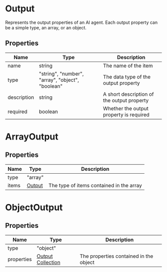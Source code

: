# Output

Represents the output properties of an AI agent.
Each output property can be a simple type, an array, or an object.


## Properties

| Name | Type | Description |
| ---- | ---- | ----------- |
| name |  string | The name of the item |
| type |  &quot;string&quot;, &quot;number&quot;, &quot;array&quot;, &quot;object&quot;, &quot;boolean&quot; | The data type of the output property |
| description |  string | A short description of the output property |
| required |  boolean | Whether the output property is required |


# ArrayOutput




## Properties

| Name | Type | Description |
| ---- | ---- | ----------- |
| type |  &quot;array&quot; |  |
| items |  [Output](#output) | The type of items contained in the array |


# ObjectOutput




## Properties

| Name | Type | Description |
| ---- | ---- | ----------- |
| type |  &quot;object&quot; |  |
| properties |  [Output Collection](#output) | The properties contained in the object |

